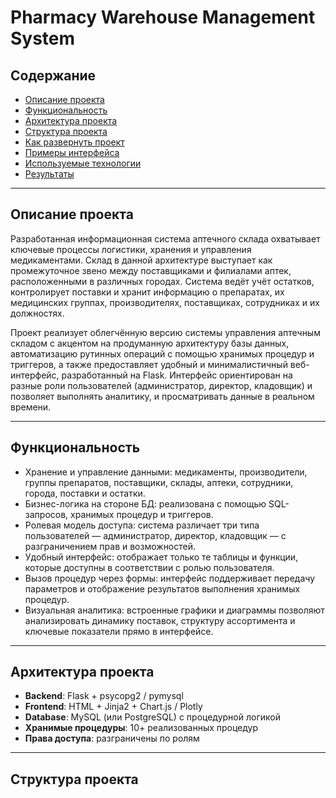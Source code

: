 # Pharmacy Warehouse Management System

## Содержание
- [Описание проекта](#описание-проекта)
- [Функциональность](#функциональность)
- [Архитектура проекта](#архитектура-проекта)
- [Структура проекта](#структура-проекта)
- [Как развернуть проект](#как-развернуть-проект)
- [Примеры интерфейса](#примеры-интерфейса)
- [Используемые технологии](#используемые-технологии)
- [Результаты](#результаты)

---

## Описание проекта
Разработанная информационная система аптечного склада охватывает ключевые процессы логистики, хранения и управления медикаментами. Склад в данной архитектуре выступает как промежуточное звено между поставщиками и филиалами аптек, расположенными в различных городах. Система ведёт учёт остатков, контролирует поставки и хранит информацию о препаратах, их медицинских группах, производителях, поставщиках, сотрудниках и их должностях.

Проект реализует облегчённую версию системы управления аптечным складом с акцентом на продуманную архитектуру базы данных, автоматизацию рутинных операций с помощью хранимых процедур и триггеров, а также предоставляет удобный и минималистичный веб-интерфейс, разработанный на Flask. Интерфейс ориентирован на разные роли пользователей (администратор, директор, кладовщик) и позволяет выполнять аналитику, и просматривать данные в реальном времени.

---

## Функциональность
- Хранение и управление данными: медикаменты, производители, группы препаратов, поставщики, склады, аптеки, сотрудники, города, поставки и остатки.
- Бизнес-логика на стороне БД: реализована с помощью SQL-запросов, хранимых процедур и триггеров.
- Ролевая модель доступа: система различает три типа пользователей — администратор, директор, кладовщик — с разграничением прав и возможностей.
- Удобный интерфейс: отображает только те таблицы и функции, которые доступны в соответствии с ролью пользователя.
- Вызов процедур через формы: интерфейс поддерживает передачу параметров и отображение результатов выполнения хранимых процедур.
- Визуальная аналитика: встроенные графики и диаграммы позволяют анализировать динамику поставок, структуру ассортимента и ключевые показатели прямо в интерфейсе.

---

## Архитектура проекта
- **Backend**: Flask + psycopg2 / pymysql
- **Frontend**: HTML + Jinja2 + Chart.js / Plotly
- **Database**: MySQL (или PostgreSQL) с процедурной логикой
- **Хранимые процедуры**: 10+ реализованных процедур
- **Права доступа**: разграничены по ролям

---

## Структура проекта



